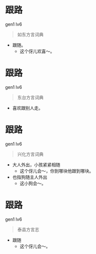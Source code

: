 # 跟路
gen1 lv6
> 如东方言词典
- 跟随。
  - 这个伢儿欢喜～。

# 跟路
gen1 lv6
> 东台方言词典
- 喜欢跟别人走。

# 跟路
gen1 lv6
> 兴化方言词典
- 大人外出，小孩紧紧相随
  - 这个伢儿会～，你到哪块他跟到哪块。
- 也指狗随主人外出
  - 这小狗会～。

# 跟路
gen1 lv6
> 泰县方言志
- 跟随
  - 这个伢儿会～。
